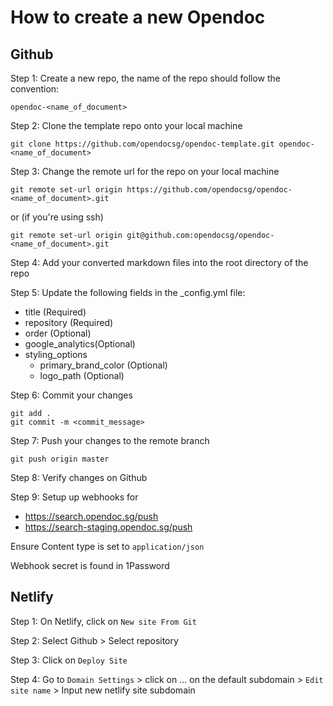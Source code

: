 # How to create a new Opendoc 

## Github

Step 1:
Create a new repo, the name of the repo should follow the convention:

`opendoc-<name_of_document>`

Step 2:
Clone the template repo onto your local machine

```
git clone https://github.com/opendocsg/opendoc-template.git opendoc-<name_of_document>
```

Step 3: 
Change the remote url for the repo on your local machine

```
git remote set-url origin https://github.com/opendocsg/opendoc-<name_of_document>.git
```
or (if you're using ssh)
```
git remote set-url origin git@github.com:opendocsg/opendoc-<name_of_document>.git
```

Step 4: 
Add your converted markdown files into the root directory of the repo

Step 5: 
Update the following fields in the _config.yml file:
- title (Required)
- repository (Required)
- order (Optional)
- google_analytics(Optional)
- styling_options
	- primary_brand_color (Optional)
	- logo_path (Optional)

Step 6: 
Commit your changes 

```
git add .
git commit -m <commit_message>
```

Step 7:
Push your changes to the remote branch

```
git push origin master
```

Step 8:
Verify changes on Github

Step 9:
Setup up webhooks for 
- https://search.opendoc.sg/push
- https://search-staging.opendoc.sg/push

Ensure Content type is set to `application/json`

Webhook secret is found in 1Password

## Netlify

Step 1: 
On Netlify, click on `New site From Git`

Step 2:
Select Github > Select repository

Step 3:
Click on `Deploy Site`

Step 4:
Go to `Domain Settings` > click on ... on the default subdomain  > `Edit site name` > Input new netlify site subdomain

